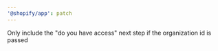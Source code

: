 ```yaml
---
'@shopify/app': patch
---
```


Only include the "do you have access" next step if the organization id is passed
